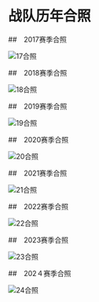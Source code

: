 # 战队历年合照

##　2017赛季合照

![17合照]()  

##　2018赛季合照

![18合照]()  

##　2019赛季合照

![19合照]()  

##　2020赛季合照

![20合照]()  

##　2021赛季合照

![21合照]()  

##　2022赛季合照

![22合照]()  

##　2023赛季合照

![23合照]()  

##　202４赛季合照

![24合照]()  